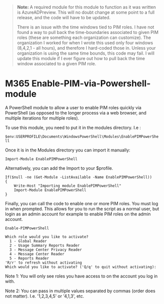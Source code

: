 >**Note:** A required module for this module to function as it was written is AzureADPreview.  This will no doubt change at some point to a full release, and the code will have to be updated.
>
>There is an issue with the time windows tied to PIM roles.  I have not found a way to pull back the time-boundaries associated to given PIM roles (these are something each organization can customize).  The organization I worked for when I wrote this used only four windows (8,4,2,1 - all hours), and therefore I hard-coded those in.  Unless your organization is using the same time bounds, this code may fail.  I will update this module if I ever figure out how to pull back the time window associated to a given PIM role.


# M365 Enable-PIM-via-Powershell-module

A PowerShell module to allow a user to enable PIM roles quickly via PowerShell (as opposed to the longer process via a web browser, and multiple iterations for multiple roles).

To use this module, you need to put it in the modules directory. I.e :

`$env:USERPROFILE\Documents\WindowsPowerShell\Modules\EnablePIMPowerShell`

Once it is in the Modules directory you can import it manually:

`Import-Module EnablePIMPowerShell`

Alternatively, you can add the Import to your $profile.

```
If($null -ne (Get-Module -ListAvailable -Name EnablePIMPowerShell))
{
    Write-Host "Importing module EnablePIMPowerShell"
    Import-Module EnablePIMPowerShell
}
```


Finally, you can call the code to enable one or more PIM roles.  You must log in when prompted.  This allows for you to run the script as a normal user, but login as an admin account for example to enable PIM roles on the admin account.

`Enable-PIMPowerShell`

```
Which role would you like to activate?
  1 - Global Reader 
  2 - Usage Summary Reports Reader 
  3 - Message Center Privacy Reader 
  4 - Message Center Reader 
  5 - Reports Reader 
'R/r' to refresh without activating
Which would you like to activate? ('Q/q' to quit without activating):
```
Note 1: You will only see roles you have access to on the account you log in with.

Note 2:  You can pass in multiple values separated by commas (order does not matter). I.e. '1,2,3,4,5' or '4,1,3', etc.
